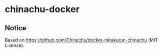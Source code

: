 # chinachu-docker

## Notice

Based on <https://github.com/Chinachu/docker-mirakurun-chinachu> (MIT License).
